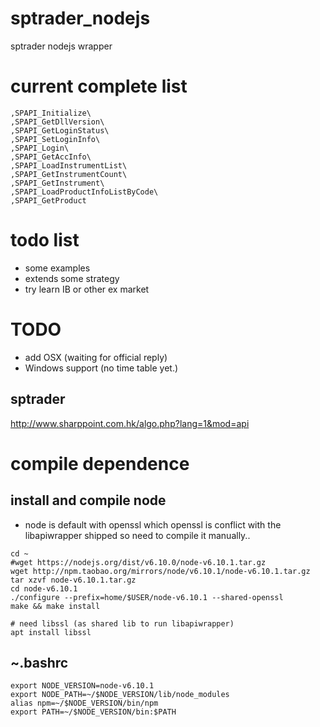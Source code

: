 # sptrader_nodejs

sptrader nodejs wrapper

# current complete list

```
,SPAPI_Initialize\
,SPAPI_GetDllVersion\
,SPAPI_GetLoginStatus\
,SPAPI_SetLoginInfo\
,SPAPI_Login\
,SPAPI_GetAccInfo\
,SPAPI_LoadInstrumentList\
,SPAPI_GetInstrumentCount\
,SPAPI_GetInstrument\
,SPAPI_LoadProductInfoListByCode\
,SPAPI_GetProduct
```

# todo list

* some examples
* extends some strategy
* try learn IB or other ex market

# TODO

* add OSX (waiting for official reply)
* Windows support (no time table yet.)

## sptrader

http://www.sharppoint.com.hk/algo.php?lang=1&mod=api

# compile dependence

## install and compile node

* node is default with openssl which openssl is conflict with the libapiwrapper shipped so need to compile it manually..


```
cd ~
#wget https://nodejs.org/dist/v6.10.0/node-v6.10.1.tar.gz
wget http://npm.taobao.org/mirrors/node/v6.10.1/node-v6.10.1.tar.gz
tar xzvf node-v6.10.1.tar.gz
cd node-v6.10.1
./configure --prefix=home/$USER/node-v6.10.1 --shared-openssl
make && make install

# need libssl (as shared lib to run libapiwrapper)
apt install libssl
```

## ~.bashrc

```
export NODE_VERSION=node-v6.10.1
export NODE_PATH=~/$NODE_VERSION/lib/node_modules
alias npm=~/$NODE_VERSION/bin/npm
export PATH=~/$NODE_VERSION/bin:$PATH
```

